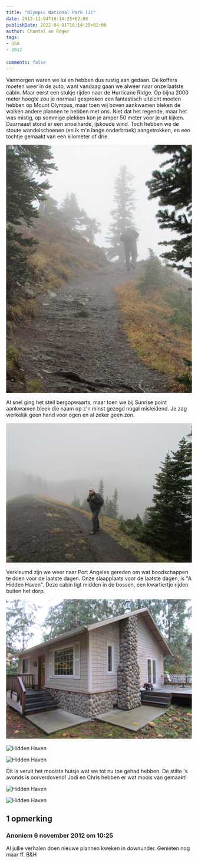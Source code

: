 ```yaml
---
title: "Olympic National Park (3)"
date: 2012-11-04T16:14:25+02:00
publishDate: 2022-04-01T16:14:25+02:00
author: Chantal en Roger
tags:
- USA
- 2012

comments: false
---
```


Vanmorgen waren we lui en hebben dus rustig aan gedaan. De koffers moeten weer in de auto, want vandaag gaan we alweer naar onze laatste cabin. Maar eerst een stukje rijden naar de Hurricane Ridge. Op bijna 2000 meter hoogte zou je normaal gesproken een fantastisch uitzicht moeten hebben op Mount Olympus, maar toen wij boven aankwamen bleken de wolken andere plannen te hebben met ons. Niet dat het regende, maar het was mistig, op sommige plekken kon je amper 50 meter voor je uit kijken. Daarnaast stond er een snoeiharde, ijskoude wind. Toch hebben we de stoute wandelschoenen (en ik m'n lange onderbroek) aangetrokken, en een tochtje gemaakt van een kilometer of drie.

![Hurricane Ridge](./images/IMG_3717.JPG)

Al snel ging het steil bergopwaarts, maar toen we bij Sunrise point aankwamen bleek die naam op z'n minst gezegd nogal misleidend. Je zag werkelijk geen hand voor ogen en al zeker geen zon.

![Hurricane Ridge](./images/IMG_3712.JPG)

Verkleumd zijn we weer naar Port Angeles gereden om wat boodschappen te doen voor de laatste dagen. Onze slaapplaats voor de laatste dagen, is "A Hidden Haven". Deze cabin ligt midden in de bossen, een kwartiertje rijden buiten het dorp.

![Hidden Haven](./images/IMG_3730.JPG)

![Hidden Haven](./images/IMG_3732.JPG)

![Hidden Haven](./images/IMG_3733.JPG)

 Dit is veruit het mooiste huisje wat we tot nu toe gehad hebben. De stilte 's avonds is oorverdovend! Jodi en Chris hebben er wat moois van gemaakt!

![Hidden Haven](./images/IMG_2249.JPG)

![Hidden Haven](./images/IMG_2261.JPG)

## 1 opmerking

### Anoniem 6 november 2012 om 10:25

Al jullie verhalen doen nieuwe plannen kweken in downunder. Genieten nog maar ff.
B&H
